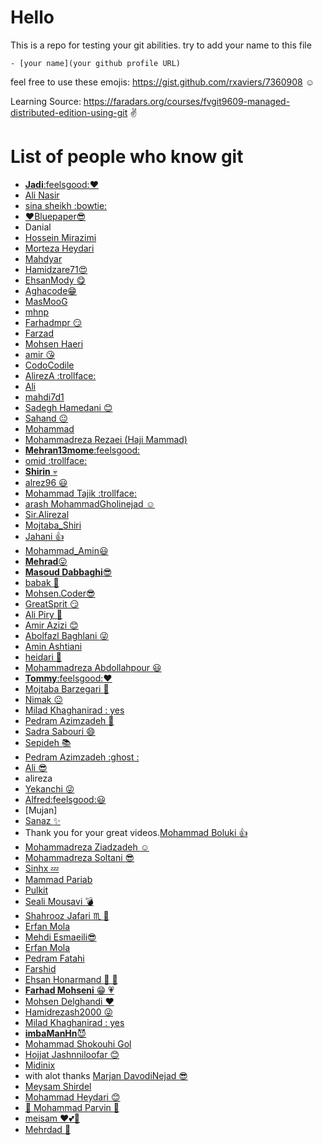 # __Hello__
This is a repo for testing your git abilities. try to add your name to this file

`- [your name](your github profile URL)`

feel free to use these emojis: https://gist.github.com/rxaviers/7360908 :relaxed:

Learning Source: https://faradars.org/courses/fvgit9609-managed-distributed-edition-using-git :v:

# List of people who know git
- [__Jadi__:feelsgood::heart:](https://jadi.net)
- [Ali Nasir](https://github.com/Ali-Nasir-01)
- [sina sheikh :bowtie:](https://github.com/mrsinshin)
- [:heart:Bluepaper:sunglasses:](https://github.com/MrBluepaper)
- Danial
- [Hossein Mirazimi](https://github.com/Hossein-Mirazimi)
- [Morteza Heydari](https://github.com/MortezaHeydari97)
- [Mahdyar](https://github.com/mahdyar)
- [Hamidzare71:heart_eyes: ](https://github.com/hamidzare71)
- [EhsanMody :yum:](https://github.com/ehsanmody)
- [Aghacode:grin:](https://github.com/aghacode)
- [MasMooG](https://github.com/MasuodSamarin)
- [mhnp](https://github.com/mnakhaei)
- [Farhadmpr :smirk: ](http://farhadm.ir)
- [Farzad](https://github.com/f-a-r-z-a-d)
- [Mohsen Haeri](https://github.com/tabib2m)
- [amir :kissing_heart:](https://github.com/amirdy)
- [CodoCodile](https://github.com/HoseinAbili/)
- [AlirezA :trollface: ](https://github.com/bojbaj)
- [Ali](https://github.com/AliNazariii)
- [mahdi7d1](https://github.com/mahdi7d1)
- [Sadegh Hamedani :blush:](https://github.com/SgHmp97)
- [Sahand :neutral_face:](https://github.com/sahandkarimkhani)
- [Mohammad](https://github.com/maskroid)
- [Mohammadreza Rezaei (Haji Mammad)](https://github.com/MrRezaei)
- [__Mehran13mome__:feelsgood:](https://github.com/mome13)
-  [omid :trollface:](https://github.com/omidzahed1998)
- [__Shirin__ :skull:](https://github.com/ShirinTahmasebi)
- [alrez96 :smiley:](https://github.com/alrez96)
- [Mohammad Tajik :trollface: ](https://github.com/mtss92)
- [arash MohammadGholinejad :relaxed:](https://github.com/Arashmgholinejad)
- [Sir.Alirezal](https://github.com/sirAlireza)
- [  Mojtaba_Shiri ](https://github.com/MojtabaShiri)
- [Jahani :+1:](https://github.com/jahani)
- [Mohammad_Amin:smiley:](https://github.com/aminsoheyli)
- [__Mehrad__:stuck_out_tongue:](https://github.com/mahdi161)
- [__Masoud Dabbaghi__:sunglasses:](https://github.com/masoudd2159)
- [babak :moyai:](https://github.com/babk)
- [Mohsen.Coder:sunglasses:](https://github.com/mohsen-coder)
- [GreatSprit :smirk: ](https://github.com/aminmikh)
- [Ali Piry :ghost:](https://github.com/yripila)
- [Amir Azizi :blush: ](https://github.com/AmirRezaAzizi)
- [Abolfazl Baghlani :stuck_out_tongue_winking_eye: ](https://github.com/Baghlani)
- [Amin Ashtiani](https://github.com/AminAshtiani)
- [heidari :runner:](https://github.com/heidarii)
- [Mohammadreza Abdollahpour :smiley:](https://github.com/rezapour)
- [__Tommy__:feelsgood::heart:](https://github.com/TommyRabetian)
- [Mojtaba Barzegari :guitar:](https://mbarzegary.github.io)
- [Nimak :neutral_face: ](https://github.com/iw4p)
- [Milad Khaghanirad : yes](https://github.com/Miladkhaghanirad)
- [Pedram Azimzadeh :ghost:](https://github.com/PedramAz)
- [Sadra Sabouri :smile:](https://github.com/sadrasabouri)
- [Sepideh :books:](https://github.com/SepidSal)
- [Pedram Azimzadeh :ghost : ](https://github.com/PedramAz)
- [Ali :sunglasses: ](https://github.com/ames1)
- alireza
- [Yekanchi :stuck_out_tongue_winking_eye:](https://github.com/yekanchi)
- [Alfred:feelsgood::smiley:](https://github.com/Alfred188)
- [Mujan]
- [Sanaz :sparkles: ](https://github.com/san4z)
- Thank you for your great videos.[Mohammad Boluki :+1:](https://github.com/MohammadBoluki)
- [Mohammadreza Ziadzadeh :relaxed: ](https://github.com/ziadzadeh)
- [Mohammadreza Soltani :sunglasses: ](https://github.com/mrzasoltani)
- [Sinhx :zzz: ](https://github.com/sinushx)
- [Mammad Pariab](https://github.com/jkmpariab)
- [Pulkit](https://github.com/pulkitrock1921)
- [Seali Mousavi :bomb: ](https://github.com/sealimousavi)
- [Shahrooz Jafari :scorpius: :tiger: ](https://github.com/shahroozj)
- [Erfan Mola](https://github.com/erfanmola)
- [Mehdi Esmaeili:sunglasses:](https://github.com/Mehdimes)
- [Erfan Mola](https://github.com/erfanmola)
- [Pedram Fatahi](https://github.com/pedram-fatahi)
- [Farshid](https://github.com/farshid-nv)
- [Ehsan Honarmand :runner: :walking: ](https://github.com/EhsanHonarmand)
- [__Farhad Mohseni__ :grin: :heartpulse:](https://github.com/FarhadMohseni)
- [Mohsen Delghandi :heart: ](https://github.com/mohsen8353)
- [Hamidrezash2000 :stuck_out_tongue_winking_eye:](https://github.com/Hamidrezash2000)
- [Milad Khaghanirad : yes](https://github.com/Miladkhaghanirad)
- [__imbaManHn__:smiling_imp:](https://github.com/imbaManHn)
- [Mohammad Shokouhi Gol](https://github.com/shokohigol)
- [Hojjat Jashnniloofar :blush:](https://github.com/hjn66)
- [Midinix](https://github.com/midinix)
- with alot thanks [Marjan DavodiNejad :sunglasses: ](https://github.com/marjandn)
- [Meysam Shirdel](https://github.com/mshirdel)
- [Mohammad Heydari :blush:](https://gitlab.com/Mohammad.Heydari) 
- [:blue_heart: Mohammad Parvin :blue_heart:](https://github.com/MParvin)
- [meisam :heart::two_hearts::rose:](https://github.com/meisam310)
- [Mehrdad :bust_in_silhouette:](https://github.com/mehrdadrafiei)